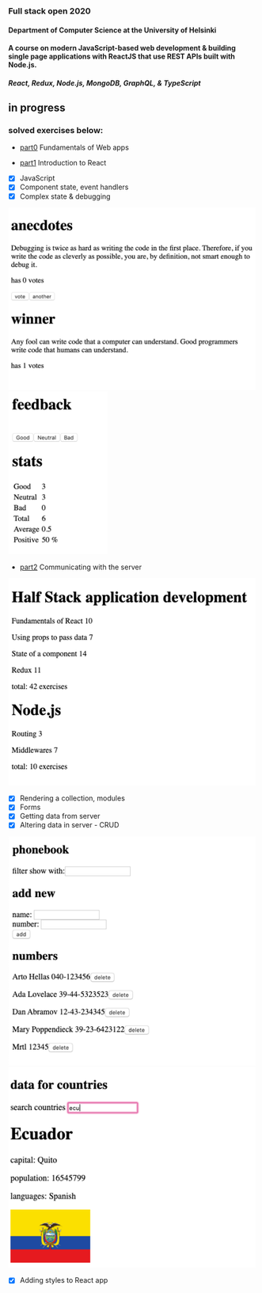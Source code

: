 ### Full stack open 2020

#### Department of Computer Science at the University of Helsinki

#### A course on modern JavaScript-based web development & building single page applications with ReactJS that use REST APIs built with Node.js.

##### React, Redux, Node.js, MongoDB, GraphQL, & TypeScript

## in progress

### solved exercises below:

- [part0](./part0) Fundamentals of Web apps

- [part1](./part1) Introduction to React

- [x] JavaScript
- [x] Component state, event handlers
- [x] Complex state & debugging

<img src="part1/anecdotes/src/screenshot.png" width="500" />
<img src="part1/unicafe/src/screenshot.png" width="200" />

- [part2](./part2) Communicating with the server

<img src="part2/courseinfo/src/screenshot.png" width="500" />

- [x] Rendering a collection, modules
- [x] Forms
- [x] Getting data from server
- [x] Altering data in server - CRUD

<img src="part2/phonebook/src/screenshot.png" width="500" />

<img src="part2/countries/src/screenshot.png" width="500" />

- [x] Adding styles to React app
